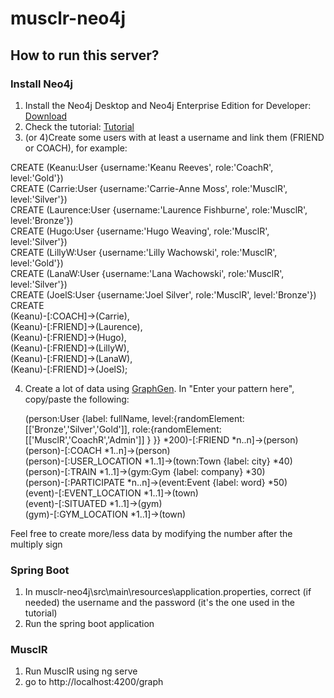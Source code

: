 # musclr-neo4j

## How to run this server?

### Install Neo4j
1. Install the Neo4j Desktop and Neo4j Enterprise Edition for Developer:  [Download](https://neo4j.com/download/)
2. Check the tutorial: [Tutorial](https://neo4j.com/developer/guide-neo4j-browser)
3. (or 4)Create some users with at least a username and link them (FRIEND or COACH), for example:

  CREATE (Keanu:User {username:'Keanu Reeves', role:'CoachR', level:'Gold'})  
  CREATE (Carrie:User {username:'Carrie-Anne Moss', role:'MusclR', level:'Silver'})  
  CREATE (Laurence:User {username:'Laurence Fishburne', role:'MusclR', level:'Bronze'})  
  CREATE (Hugo:User {username:'Hugo Weaving', role:'MusclR', level:'Silver'})  
  CREATE (LillyW:User {username:'Lilly Wachowski', role:'MusclR', level:'Gold'})  
  CREATE (LanaW:User {username:'Lana Wachowski', role:'MusclR', level:'Silver'})  
  CREATE (JoelS:User {username:'Joel Silver', role:'MusclR', level:'Bronze'})  
  CREATE  
      (Keanu)-[:COACH]->(Carrie),  
      (Keanu)-[:FRIEND]->(Laurence),  
    (Keanu)-[:FRIEND]->(Hugo),  
    (Keanu)-[:FRIEND]->(LillyW),  
    (Keanu)-[:FRIEND]->(LanaW),  
    (Keanu)-[:FRIEND]->(JoelS);  
    
4. Create a lot of data using [GraphGen](http://graphgen.graphaware.com/#/). In "Enter your pattern here", copy/paste the following:

   (person:User {label: fullName, level:{randomElement:[['Bronze','Silver','Gold']], role:{randomElement:[['MusclR','CoachR','Admin']] } }} *200)-[:FRIEND *n..n]->(person)  
(person)-[:COACH *1..n]->(person)  
(person)-[:USER_LOCATION *1..1]->(town:Town {label: city} *40)  
(person)-[:TRAIN *1..1]->(gym:Gym {label: company} *30)  
(person)-[:PARTICIPATE *n..n]->(event:Event {label: word} *50)  
(event)-[:EVENT_LOCATION *1..1]->(town)  
(event)-[:SITUATED *1..1]->(gym)  
(gym)-[:GYM_LOCATION *1..1]->(town)  
 
    
Feel free to create more/less data by modifying the number after the multiply sign
  
### Spring Boot
1. In musclr-neo4j\src\main\resources\application.properties, correct (if needed) the username and the password (it's the one used in the tutorial)
2. Run the spring boot application


### MusclR
1. Run MusclR using ng serve
2. go to http://localhost:4200/graph
